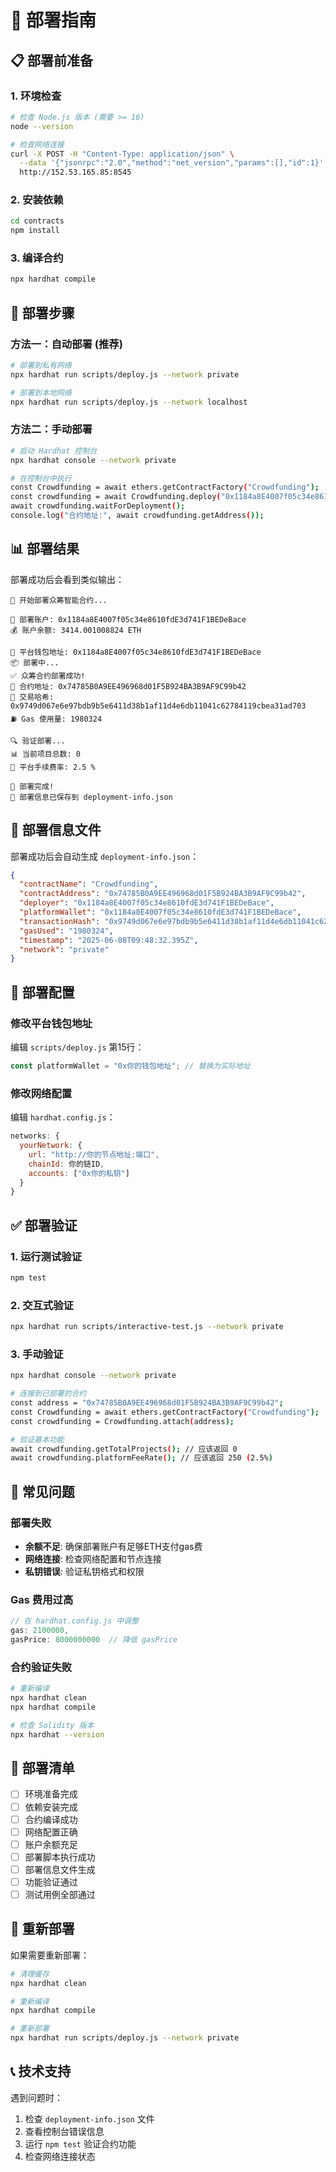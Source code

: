 # 🚀 部署指南

## 📋 部署前准备

### 1. 环境检查
```bash
# 检查 Node.js 版本 (需要 >= 16)
node --version

# 检查网络连接
curl -X POST -H "Content-Type: application/json" \
  --data '{"jsonrpc":"2.0","method":"net_version","params":[],"id":1}' \
  http://152.53.165.85:8545
```

### 2. 安装依赖
```bash
cd contracts
npm install
```

### 3. 编译合约
```bash
npx hardhat compile
```

## 🎯 部署步骤

### 方法一：自动部署 (推荐)
```bash
# 部署到私有网络
npx hardhat run scripts/deploy.js --network private

# 部署到本地网络
npx hardhat run scripts/deploy.js --network localhost
```

### 方法二：手动部署
```bash
# 启动 Hardhat 控制台
npx hardhat console --network private

# 在控制台中执行
const Crowdfunding = await ethers.getContractFactory("Crowdfunding");
const crowdfunding = await Crowdfunding.deploy("0x1184a8E4007f05c34e8610fdE3d741F1BEDeBace");
await crowdfunding.waitForDeployment();
console.log("合约地址:", await crowdfunding.getAddress());
```

## 📊 部署结果

部署成功后会看到类似输出：
```
🚀 开始部署众筹智能合约...

📝 部署账户: 0x1184a8E4007f05c34e8610fdE3d741F1BEDeBace
💰 账户余额: 3414.001008824 ETH

🏦 平台钱包地址: 0x1184a8E4007f05c34e8610fdE3d741F1BEDeBace
📦 部署中...
✅ 众筹合约部署成功!
📍 合约地址: 0x74785B0A9EE496968d01F5B924BA3B9AF9C99b42
🔗 交易哈希: 0x9749d067e6e97bdb9b5e6411d38b1af11d4e6db11041c62784119cbea31ad703
⛽ Gas 使用量: 1980324

🔍 验证部署...
📊 当前项目总数: 0
💸 平台手续费率: 2.5 %

🎉 部署完成!
💾 部署信息已保存到 deployment-info.json
```

## 📁 部署信息文件

部署成功后会自动生成 `deployment-info.json`：
```json
{
  "contractName": "Crowdfunding",
  "contractAddress": "0x74785B0A9EE496968d01F5B924BA3B9AF9C99b42",
  "deployer": "0x1184a8E4007f05c34e8610fdE3d741F1BEDeBace",
  "platformWallet": "0x1184a8E4007f05c34e8610fdE3d741F1BEDeBace",
  "transactionHash": "0x9749d067e6e97bdb9b5e6411d38b1af11d4e6db11041c62784119cbea31ad703",
  "gasUsed": "1980324",
  "timestamp": "2025-06-08T09:48:32.395Z",
  "network": "private"
}
```

## 🔧 部署配置

### 修改平台钱包地址
编辑 `scripts/deploy.js` 第15行：
```javascript
const platformWallet = "0x你的钱包地址"; // 替换为实际地址
```

### 修改网络配置
编辑 `hardhat.config.js`：
```javascript
networks: {
  yourNetwork: {
    url: "http://你的节点地址:端口",
    chainId: 你的链ID,
    accounts: ["0x你的私钥"]
  }
}
```

## ✅ 部署验证

### 1. 运行测试验证
```bash
npm test
```

### 2. 交互式验证
```bash
npx hardhat run scripts/interactive-test.js --network private
```

### 3. 手动验证
```bash
npx hardhat console --network private

# 连接到已部署的合约
const address = "0x74785B0A9EE496968d01F5B924BA3B9AF9C99b42";
const Crowdfunding = await ethers.getContractFactory("Crowdfunding");
const crowdfunding = Crowdfunding.attach(address);

# 验证基本功能
await crowdfunding.getTotalProjects(); // 应该返回 0
await crowdfunding.platformFeeRate(); // 应该返回 250 (2.5%)
```

## 🚨 常见问题

### 部署失败
- **余额不足**: 确保部署账户有足够ETH支付gas费
- **网络连接**: 检查网络配置和节点连接
- **私钥错误**: 验证私钥格式和权限

### Gas 费用过高
```javascript
// 在 hardhat.config.js 中调整
gas: 2100000,
gasPrice: 8000000000  // 降低 gasPrice
```

### 合约验证失败
```bash
# 重新编译
npx hardhat clean
npx hardhat compile

# 检查 Solidity 版本
npx hardhat --version
```

## 📝 部署清单

- [ ] 环境准备完成
- [ ] 依赖安装完成  
- [ ] 合约编译成功
- [ ] 网络配置正确
- [ ] 账户余额充足
- [ ] 部署脚本执行成功
- [ ] 部署信息文件生成
- [ ] 功能验证通过
- [ ] 测试用例全部通过

## 🔄 重新部署

如果需要重新部署：
```bash
# 清理缓存
npx hardhat clean

# 重新编译
npx hardhat compile

# 重新部署
npx hardhat run scripts/deploy.js --network private
```

## 📞 技术支持

遇到问题时：
1. 检查 `deployment-info.json` 文件
2. 查看控制台错误信息
3. 运行 `npm test` 验证合约功能
4. 检查网络连接状态
